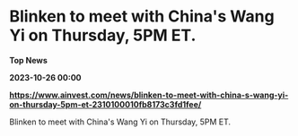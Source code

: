 # Blinken to meet with China's Wang Yi on Thursday, 5PM ET.
**Top News**

**2023-10-26 00:00**

**https://www.ainvest.com/news/blinken-to-meet-with-china-s-wang-yi-on-thursday-5pm-et-2310100010fb8173c3fd1fee/**

Blinken to meet with China's Wang Yi on Thursday, 5PM ET.